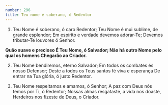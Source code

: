 ```yaml
---
number: 296
title: Teu nome é soberano, ó Redentor
---
```


1. Teu Nome é soberano, ó caro Redentor;
  Teu Nome é mui sublime, de grande esplendor;
  Em espírito e verdade devemos adorar-Te;
  Devemos tributar-Te louvores ó Senhor.

  __Quão suave e precioso
  É Teu Nome, ó Salvador;
  Não há outro Nome pelo qual os homens
  Chegarão ao Criador.__

2. Teu Nome bendiremos, eterno Salvador;
  Em todos os combates és nosso Defensor;
  Deste a todos os Teus santos fé viva e esperança
  De entrar na Tua glória, ó justo Redentor.

3. Teu Nome respeitamos e amamos, ó Senhor;
  A paz com Deus nós temos por Ti, ó Redentor;
  Nossas almas resgataste, a vida nos doaste,
  Herdeiros nos fizeste de Deus, o Criador.
